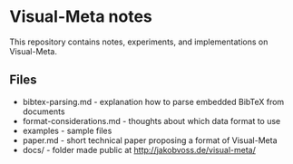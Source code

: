# Visual-Meta notes

This repository contains notes, experiments, and implementations on Visual-Meta.

## Files

* bibtex-parsing.md - explanation how to parse embedded BibTeX from documents
* format-considerations.md - thoughts about which data format to use
* examples - sample files
* paper.md - short technical paper proposing a format of Visual-Meta
* docs/ - folder made public at <http://jakobvoss.de/visual-meta/>
